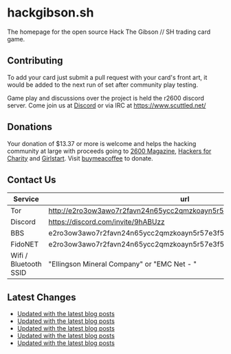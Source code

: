 # hackgibson.sh
The homepage for the open source Hack The Gibson // SH trading card game.


## Contributing

To add your card just submit a pull request with your card's front art, it would be added to the next run of set after community play testing.

Game play and discussions over the project is held the r2600 discord server. Come join us at [Discord](https://discord.com/invite/9hABUzz) or via IRC at https://www.scuttled.net/


## Donations

Your donation of $13.37 or more is welcome and helps the hacking community at large with proceeds going to [2600 Magazine](https://2600.com/), [Hackers for Charity](https://hackersforcharity.org) and [Girlstart](https://girlstart.org).  Visit [buymeacoffee](https://www.buymeacoffee.com/hackgibson.sh) to donate.


## Contact Us

Service | url
-|-
Tor | http://e2ro3ow3awo7r2favn24n65ycc2qmzkoayn5r57e3f56nvjwdcgg32ad.onion
Discord | https://discord.com/invite/9hABUzz
BBS | e2ro3ow3awo7r2favn24n65ycc2qmzkoayn5r57e3f56nvjwdcgg32ad.onion:23
FidoNET | e2ro3ow3awo7r2favn24n65ycc2qmzkoayn5r57e3f56nvjwdcgg32ad.onion:24554
Wifi / Bluetooth SSID | "Ellingson Mineral Company" or "EMC Net - <fidonet address>"

## Latest Changes
<!-- BLOG-POST-LIST:START -->
- [Updated with the latest blog posts](https://github.com/DFW2600/hackgibson.sh/commit/adf1aabce58256623c31fe4beff4ce0bfe671530)
- [Updated with the latest blog posts](https://github.com/DFW2600/hackgibson.sh/commit/836a60a1b48b83c06a9ae98dac8a6220d4eac90b)
- [Updated with the latest blog posts](https://github.com/DFW2600/hackgibson.sh/commit/c49b095a1ee5c7db04fb027d5b1f04ea5d3746fa)
- [Updated with the latest blog posts](https://github.com/DFW2600/hackgibson.sh/commit/3ad5a91266f58a5095077e34fce3f97aee6a8a2a)
- [Updated with the latest blog posts](https://github.com/DFW2600/hackgibson.sh/commit/9ba59a8b2aaf236797d3473b23db93d658dc0ca7)
<!-- BLOG-POST-LIST:END -->
